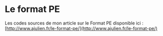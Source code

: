 # Le format PE
Les codes sources de mon article sur le Format PE disponible ici : [http://www.ajulien.fr/le-format-pe/](http://www.ajulien.fr/le-format-pe/)
